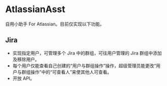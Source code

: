# AtlassianAsst
自用小助手 For Atlassian。目前仅实现以下功能。
## Jira
* 实现指定用户，可管理多个 Jira 中的群组，可往用户管理的 Jira 群组中添加及移除用户。
* 每个用户仅能查看自己创建的“用户与群组操作”操作，超级管理员能更改“用户与群组操作”中的“可查看人”来使其他人可查看。
* 开放 API。
